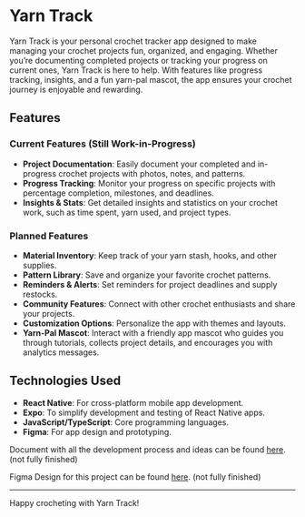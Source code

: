 # Yarn Track

Yarn Track is your personal crochet tracker app designed to make managing your crochet projects fun, organized, and engaging. Whether you’re documenting completed projects or tracking your progress on current ones, Yarn Track is here to help. With features like progress tracking, insights, and a fun yarn-pal mascot, the app ensures your crochet journey is enjoyable and rewarding.

## Features

### Current Features (Still Work-in-Progress)
- **Project Documentation**: Easily document your completed and in-progress crochet projects with photos, notes, and patterns.
- **Progress Tracking**: Monitor your progress on specific projects with percentage completion, milestones, and deadlines.
- **Insights & Stats**: Get detailed insights and statistics on your crochet work, such as time spent, yarn used, and project types.

### Planned Features
- **Material Inventory**: Keep track of your yarn stash, hooks, and other supplies.
- **Pattern Library**: Save and organize your favorite crochet patterns.
- **Reminders & Alerts**: Set reminders for project deadlines and supply restocks.
- **Community Features**: Connect with other crochet enthusiasts and share your projects.
- **Customization Options**: Personalize the app with themes and layouts.
- **Yarn-Pal Mascot**: Interact with a friendly app mascot who guides you through tutorials, collects project details, and encourages you with analytics messages.

## Technologies Used
- **React Native**: For cross-platform mobile app development.
- **Expo**: To simplify development and testing of React Native apps.
- **JavaScript/TypeScript**: Core programming languages.
- **Figma**: For app design and prototyping.

Document with all the development process and ideas can be found [here](https://docs.google.com/document/d/1eLRx552_Hpg9-hlKgcBj2WyCv4GtIrLCuwjQNeUZsl0/edit?usp=sharing). (not fully finished)

Figma Design for this project can be found [here](https://www.figma.com/design/XCGn1lDI0ev75TPLvwODsv/Yarn-Track-App-%7C-Organization-App-%7C-UI-Design?node-id=1-3651&t=aFtE1X0uxZ4lcg1g-1). (not fully finished)

---

Happy crocheting with Yarn Track!
